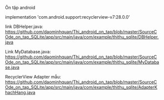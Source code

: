 Ôn tập android

implementation 'com.android.support:recyclerview-v7:28.0.0'


link DBHelper.java:
https://github.com/daominhquan/Thi_android_on_tap/blob/master/SourceCOde_on_tap_SQLite/app/src/main/java/com/example/thithu_sqlite/DBHelper.java


Link MyDatabase.java:
https://github.com/daominhquan/Thi_android_on_tap/blob/master/SourceCOde_on_tap_SQLite/app/src/main/java/com/example/thithu_sqlite/MyDatabase.java

RecyclerView Adapter mẫu: 
https://github.com/daominhquan/Thi_android_on_tap/blob/master/SourceCOde_on_tap_SQLite/app/src/main/java/com/example/thithu_sqlite/AdapterKhachHang.java
